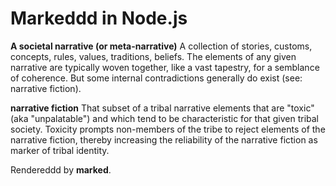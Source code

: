 # Markeddd in Node.js

**A societal narrative (or meta-narrative)**
A collection of stories, customs, concepts, rules, values, traditions, beliefs.
The elements of any given narrative are typically woven together, like a vast tapestry, for a semblance of coherence.
But some internal contradictions generally do exist (see: narrative fiction).

**narrative fiction**
That subset of a tribal narrative elements that are "toxic" (aka "unpalatable") and which tend to be characteristic
for that given tribal society. Toxicity prompts non-members of the tribe to reject elements of the narrative fiction,
thereby increasing the reliability of the narrative fiction as marker of tribal identity.

Rendereddd by **marked**.
